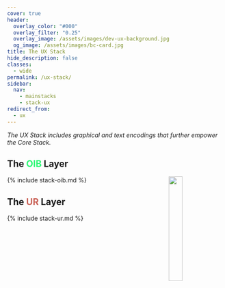 ```yaml
---
cover: true
header:
  overlay_color: "#000"
  overlay_filter: "0.25"
  overlay_image: /assets/images/dev-ux-background.jpg
  og_image: /assets/images/bc-card.jpg
title: The UX Stack
hide_description: false
classes:
  - wide
permalink: /ux-stack/
sidebar:
  nav:
    - mainstacks
    - stack-ux
redirect_from:
  - ux
---
```


<i>The UX Stack includes graphical and text encodings that further empower the Core Stack.</i>

## The <font color="#2df775">OIB</font> Layer

<a href="/"><img src="https://developer.blockchaincommons.com/assets/images/bc-stack-ux.png" style="margin-left: 20px; float: right" width="25%"></a>{% include stack-oib.md %}

## The <font color="#c96055">UR</font> Layer

{% include stack-ur.md %}
